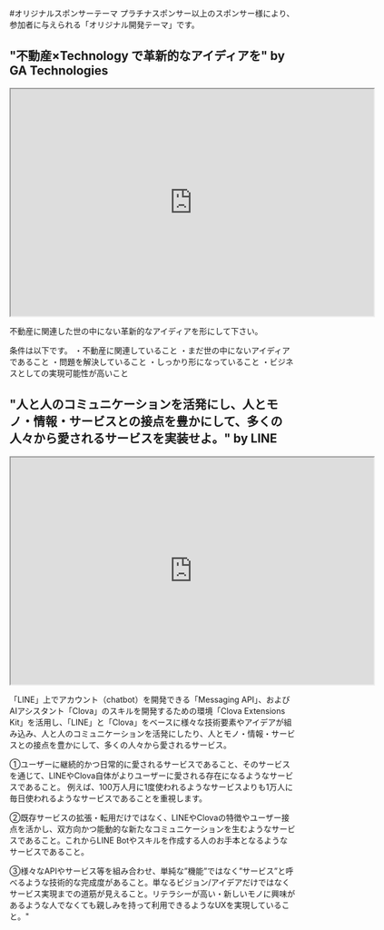 #オリジナルスポンサーテーマ
プラチナスポンサー以上のスポンサー様により、参加者に与えられる「オリジナル開発テーマ」です。


## "不動産×Technology で革新的なアイディアを" by GA Technologies

<iframe src="https://drive.google.com/file/d/14ay0Cv-Nj9L73t3iMHJ_Zw4PPHkhPQse/preview" width="640" height="400"></iframe>

不動産に関連した世の中にない革新的なアイディアを形にして下さい。

条件は以下です。
・不動産に関連していること
・まだ世の中にないアイディアであること
・問題を解決していること
・しっかり形になっていること
・ビジネスとしての実現可能性が高いこと	
							

## "人と人のコミュニケーションを活発にし、人とモノ・情報・サービスとの接点を豊かにして、多くの人々から愛されるサービスを実装せよ。" by LINE

<iframe src="https://drive.google.com/file/d/1QAtI8FkKQS76KkuOsJ9fhmZTyNoWJvhS/preview" width="640" height="400"></iframe>

「LINE」上でアカウント（chatbot）を開発できる「Messaging API」、およびAIアシスタント「Clova」のスキルを開発するための環境「Clova Extensions Kit」を活用し、「LINE」と「Clova」をベースに様々な技術要素やアイデアが組み込み、人と人のコミュニケーションを活発にしたり、人とモノ・情報・サービスとの接点を豊かにして、多くの人々から愛されるサービス。

①ユーザーに継続的かつ日常的に愛されるサービスであること、そのサービスを通じて、LINEやClova自体がよりユーザーに愛される存在になるようなサービスであること。
例えば、100万人月に1度使われるようなサービスよりも1万人に毎日使われるようなサービスであることを重視します。

②既存サービスの拡張・転用だけではなく、LINEやClovaの特徴やユーザー接点を活かし、双方向かつ能動的な新たなコミュニケーションを生むようなサービスであること。これからLINE Botやスキルを作成する人のお手本となるようなサービスであること。

③様々なAPIやサービス等を組み合わせ、単純な”機能”ではなく”サービス”と呼べるような技術的な完成度があること。単なるビジョン/アイデアだけではなくサービス実現までの道筋が見えること。リテラシーが高い・新しいモノに興味があるような人でなくても親しみを持って利用できるようなUXを実現していること。"			
